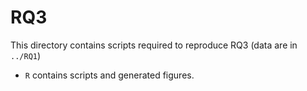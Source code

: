 # RQ3

This directory contains scripts required to reproduce RQ3 (data are in `../RQ1`)
 * `R` contains scripts and generated figures.
